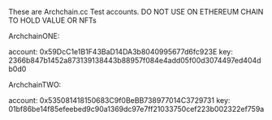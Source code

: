 These are Archchain.cc Test accounts. DO NOT USE ON ETHEREUM CHAIN TO HOLD VALUE OR NFTs


ArchchainONE:

account: 0x59DcC1e1B1F43BaD14DA3b8040995677d6fc923E
key:     2366b847b1452a873139138443b88957f084e4add05f00d3074497ed404db0d0

ArchchainTWO:

account: 0x535081418150683C9f0BeBB738977014C3729731
key:     01bf86be14f85efeebed9c90a1369dc97e7ff21033750cef223b002322ef759a
